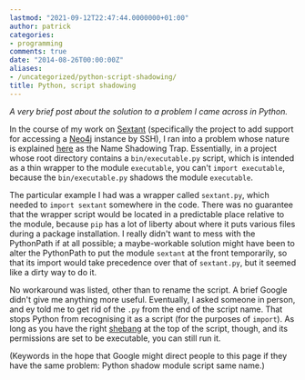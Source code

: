 ```yaml
---
lastmod: "2021-09-12T22:47:44.0000000+01:00"
author: patrick
categories:
- programming
comments: true
date: "2014-08-26T00:00:00Z"
aliases:
- /uncategorized/python-script-shadowing/
title: Python, script shadowing
---
```


*A very brief post about the solution to a problem I came across in Python.*

In the course of my work on [Sextant] (specifically the project to add support for accessing a [Neo4j] instance by SSH), I ran into a problem whose nature is explained [here][Name shadowing trap] as the Name Shadowing Trap. Essentially, in a project whose root directory contains a `bin/executable.py` script, which is intended as a thin wrapper to the module `executable`, you can't `import executable`, because the `bin/executable.py` shadows the module `executable`.

The particular example I had was a wrapper called `sextant.py`, which needed to `import sextant` somewhere in the code. There was no guarantee that the wrapper script would be located in a predictable place relative to the module, because `pip` has a lot of liberty about where it puts various files during a package installation. I really didn't want to mess with the PythonPath if at all possible; a maybe-workable solution might have been to alter the PythonPath to put the module `sextant` at the front temporarily, so that its import would take precedence over that of `sextant.py`, but it seemed like a dirty way to do it.

No workaround was listed, other than to rename the script. A brief Google didn't give me anything more useful. Eventually, I asked someone in person, and ey told me to get rid of the `.py` from the end of the script name. That stops Python from recognising it as a script (for the purposes of `import`). As long as you have the right [shebang] at the top of the script, though, and its permissions are set to be executable, you can still run it.

(Keywords in the hope that Google might direct people to this page if they have the same problem: Python shadow module script same name.)

[Sextant]: https://launchpad.net/ensoft-sextant
[Neo4j]: https://neo4j.com
[Name shadowing trap]: http://python-notes.curiousefficiency.org/en/latest/python_concepts/import_traps.html
[shebang]: https://en.wikipedia.org/wiki/Shebang_(Unix)
